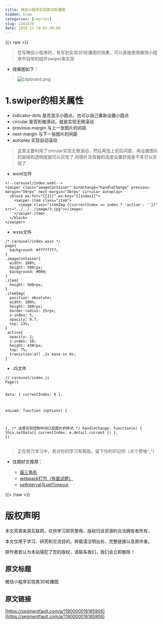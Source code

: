 ```yaml
---
title: 微信小程序实现类3D轮播图
hidden: true
categories: [reprint]
slug: 22d1870
date: 2018-11-14 02:30:09
---
```


{{< raw >}}
<blockquote>&#x5728;&#x5199;&#x5FAE;&#x4FE1;&#x5C0F;&#x7A0B;&#x5E8F;&#x65F6;&#xFF0C;&#x6709;&#x5199;&#x5230;&#x5B9E;&#x73B0;3D&#x8F6E;&#x64AD;&#x56FE;&#x7684;&#x6548;&#x679C;&#xFF0C;&#x53EF;&#x4EE5;&#x76F4;&#x63A5;&#x4F7F;&#x7528;&#x5FAE;&#x4FE1;&#x5C0F;&#x7A0B;&#x5E8F;&#x4E2D;&#x81EA;&#x5E26;&#x7684;&#x7EC4;&#x4EF6;swiper&#x6765;&#x5B9E;&#x73B0;</blockquote><ul><li>&#x6548;&#x679C;&#x56FE;&#x5982;&#x4E0B;&#xFF1A;</li></ul><blockquote><span class="img-wrap"><img data-src="/img/bVbf4L0?w=334&amp;h=542" src="https://static.alili.tech/img/bVbf4L0?w=334&amp;h=542" alt="clipboard.png" title="clipboard.png"></span></blockquote><h1>1.swiper&#x7684;&#x76F8;&#x5173;&#x5C5E;&#x6027;</h1><ul><li>indicator-dots &#x662F;&#x5426;&#x663E;&#x793A;&#x5C0F;&#x5706;&#x70B9;&#xFF0C;&#x4E5F;&#x53EF;&#x4EE5;&#x81EA;&#x5DF1;&#x91CD;&#x65B0;&#x8BBE;&#x7F6E;&#x5C0F;&#x5706;&#x70B9;</li><li>circular &#x662F;&#x5426;&#x8854;&#x63A5;&#x6ED1;&#x52A8;&#xFF0C;&#x5C31;&#x662F;&#x5B9E;&#x73B0;&#x65E0;&#x9650;&#x6EDA;&#x52A8;</li><li>previous-margin &#x4E0E;&#x4E0A;&#x4E00;&#x5F20;&#x56FE;&#x7247;&#x7684;&#x95F4;&#x8DDD;</li><li>next-margin &#x4E0E;&#x4E0B;&#x4E00;&#x5F20;&#x56FE;&#x7247;&#x7684;&#x95F4;&#x8DDD;</li><li>autoplay &#x5B9E;&#x73B0;&#x81EA;&#x52A8;&#x6EDA;&#x52A8;</li></ul><blockquote>&#x8FD9;&#x91CC;&#x4E3B;&#x8981;&#x5229;&#x7528;&#x4E86;circular&#x5B9E;&#x73B0;&#x65E0;&#x9650;&#x6EDA;&#x52A8;&#xFF0C;&#x7136;&#x540E;&#x518D;&#x52A0;&#x4E0A;&#x524D;&#x540E;&#x95F4;&#x8DDD;&#xFF0C;&#x518D;&#x8BBE;&#x7F6E;&#x56FE;&#x7247;&#x7684;&#x5C42;&#x7EA7;&#x548C;&#x900F;&#x660E;&#x5EA6;&#x5C31;&#x53EF;&#x4EE5;&#x5B9E;&#x73B0;&#x4E86;,&#x5C06;&#x56FE;&#x7247;&#x53CA;&#x5BB9;&#x5668;&#x7684;&#x9AD8;&#x5EA6;&#x8BBE;&#x7F6E;&#x597D;&#x5C31;&#x5DEE;&#x4E0D;&#x591A;&#x53EF;&#x4EE5;&#x5B9E;&#x73B0;&#x4E86;</blockquote><ul><li>wxml&#x6587;&#x4EF6;</li></ul><pre><code>&lt;!--carousel/index.wxml--&gt;
&lt;swiper class=&quot;imageContainer&quot; bindchange=&quot;handleChange&quot; previous-margin=&quot;50rpx&quot; next-margin=&quot;50rpx&quot; circular autoplay&gt;
  &lt;block wx:for=&quot;{{3}}&quot; wx:key=&quot;{{index}}&quot;&gt;
    &lt;swiper-item class=&quot;item&quot;&gt;
      &lt;image class=&quot;itemImg {{currentIndex == index ? &apos;active&apos;: &apos;&apos;}}&quot; src=&quot;../../../image/3.jpg&quot;&gt;&lt;/image&gt;
    &lt;/swiper-item&gt;
  &lt;/block&gt;
&lt;/swiper&gt;</code></pre><ul><li>wxss&#x6587;&#x4EF6;</li></ul><pre><code>/* carousel/index.wxss */
page{
  background: #f7f7f7f7;
}
.imageContainer{
  width: 100%;
  height: 500rpx;
  background: #000;
}
.item{
  height: 500rpx;
}
.itemImg{
  position: absolute;
  width: 100%;
  height: 380rpx;
  border-radius: 15rpx;
  z-index: 5;
  opacity: 0.7;
  top: 13%;
}
.active{
  opacity: 1;
  z-index: 10;
  height: 430rpx;
  top: 7%;
  transition:all .2s ease-in 0s;
}</code></pre><ul><li>JS&#x6587;&#x4EF6;</li></ul><pre><code>// carousel/index.js
Page({

  data: {
    currentIndex: 0
  },

  onLoad: function (options) {
  
  },
  /* &#x8FD9;&#x91CC;&#x5B9E;&#x73B0;&#x63A7;&#x5236;&#x4E2D;&#x95F4;&#x51F8;&#x663E;&#x56FE;&#x7247;&#x7684;&#x6837;&#x5F0F; */
  handleChange: function(e) {
    this.setData({
      currentIndex: e.detail.current
    })
  },
})</code></pre><blockquote>&#x6B63;&#x5728;&#x52AA;&#x529B;&#x5B66;&#x4E60;&#x4E2D;&#xFF0C;&#x82E5;&#x5BF9;&#x4F60;&#x7684;&#x5B66;&#x4E60;&#x6709;&#x5E2E;&#x52A9;&#xFF0C;&#x7559;&#x4E0B;&#x4F60;&#x7684;&#x5370;&#x8BB0;&#x5457;&#xFF08;&#x70B9;&#x4E2A;&#x8D5E;&#x54AF;^_^&#xFF09;</blockquote><ul><li><p>&#x5F80;&#x671F;&#x597D;&#x6587;&#x63A8;&#x8350;&#xFF1A;</p><ul><li><a href="https://segmentfault.com/a/1190000016082968">&#x753B;&#x4E09;&#x89D2;&#x5F62;</a></li><li><a href="https://segmentfault.com/a/1190000016068450">webpack&#x6253;&#x5305;&#xFF08;&#x6709;&#x9762;&#x8BD5;&#x9898;&#xFF09;</a></li><li><a href="https://segmentfault.com/a/1190000016116657">setInterval&#x4E0E;setTimeout</a></li></ul></li></ul>
{{< /raw >}}

# 版权声明
本文资源来源互联网，仅供学习研究使用，版权归该资源的合法拥有者所有，

本文仅用于学习、研究和交流目的。转载请注明出处、完整链接以及原作者。 

原作者若认为本站侵犯了您的版权，请联系我们，我们会立即删除！

## 原文标题
微信小程序实现类3D轮播图

## 原文链接
[https://segmentfault.com/a/1190000016185906](https://segmentfault.com/a/1190000016185906)

